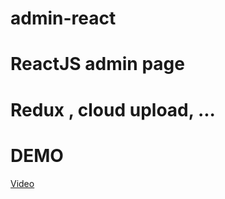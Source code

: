 # admin-react 
# ReactJS admin page
# Redux , cloud upload, ...

# DEMO

[Video](https://user-images.githubusercontent.com/89791546/175996378-f2b48811-8a4c-4574-b8b8-e167b4f2dc48.mp4)
